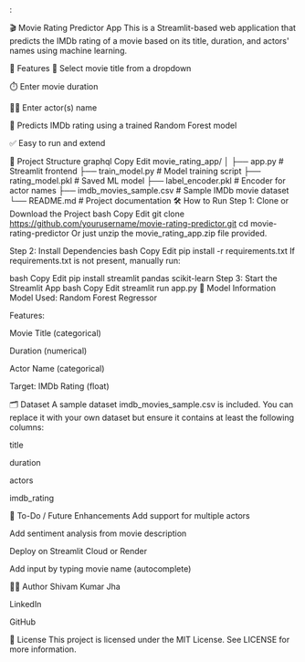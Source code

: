:

🎬 Movie Rating Predictor App
This is a Streamlit-based web application that predicts the IMDb rating of a movie based on its title, duration, and actors' names using machine learning.

<!-- Optional: Replace with your own screenshot or remove -->

🚀 Features
🎥 Select movie title from a dropdown

⏱️ Enter movie duration

👨‍🎤 Enter actor(s) name

🧠 Predicts IMDb rating using a trained Random Forest model

✅ Easy to run and extend

📁 Project Structure
graphql
Copy
Edit
movie_rating_app/
│
├── app.py                # Streamlit frontend
├── train_model.py        # Model training script
├── rating_model.pkl      # Saved ML model
├── label_encoder.pkl     # Encoder for actor names
├── imdb_movies_sample.csv # Sample IMDb movie dataset
└── README.md             # Project documentation
🛠️ How to Run
Step 1: Clone or Download the Project
bash
Copy
Edit
git clone https://github.com/yourusername/movie-rating-predictor.git
cd movie-rating-predictor
Or just unzip the movie_rating_app.zip file provided.

Step 2: Install Dependencies
bash
Copy
Edit
pip install -r requirements.txt
If requirements.txt is not present, manually run:

bash
Copy
Edit
pip install streamlit pandas scikit-learn
Step 3: Start the Streamlit App
bash
Copy
Edit
streamlit run app.py
🧠 Model Information
Model Used: Random Forest Regressor

Features:

Movie Title (categorical)

Duration (numerical)

Actor Name (categorical)

Target: IMDb Rating (float)

🗂️ Dataset
A sample dataset imdb_movies_sample.csv is included. You can replace it with your own dataset but ensure it contains at least the following columns:

title

duration

actors

imdb_rating

📌 To-Do / Future Enhancements
Add support for multiple actors

Add sentiment analysis from movie description

Deploy on Streamlit Cloud or Render

Add input by typing movie name (autocomplete)

🧑‍💻 Author
Shivam Kumar Jha

LinkedIn

GitHub

📄 License
This project is licensed under the MIT License. See LICENSE for more information.
